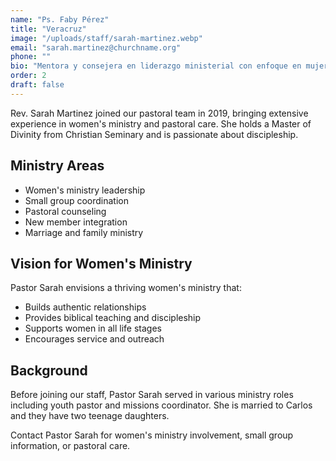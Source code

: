 ```yaml
---
name: "Ps. Faby Pérez"
title: "Veracruz"
image: "/uploads/staff/sarah-martinez.webp"
email: "sarah.martinez@churchname.org"
phone: ""
bio: "Mentora y consejera en liderazgo ministerial con enfoque en mujeres pastoras y líderes. Su ministerio, principalmente en línea, se centra en la organización personal, familiar y ministerial, promoviendo una vida basada en la relación con Dios antes de los roles y responsabilidades. Apasionada por animar a las mujeres a cumplir con los propósitos del Señor en su vida"
order: 2
draft: false
---
```


Rev. Sarah Martinez joined our pastoral team in 2019, bringing extensive experience in women's ministry and pastoral care. She holds a Master of Divinity from Christian Seminary and is passionate about discipleship.

## Ministry Areas

- Women's ministry leadership
- Small group coordination
- Pastoral counseling
- New member integration
- Marriage and family ministry

## Vision for Women's Ministry

Pastor Sarah envisions a thriving women's ministry that:
- Builds authentic relationships
- Provides biblical teaching and discipleship
- Supports women in all life stages
- Encourages service and outreach

## Background

Before joining our staff, Pastor Sarah served in various ministry roles including youth pastor and missions coordinator. She is married to Carlos and they have two teenage daughters.

Contact Pastor Sarah for women's ministry involvement, small group information, or pastoral care.